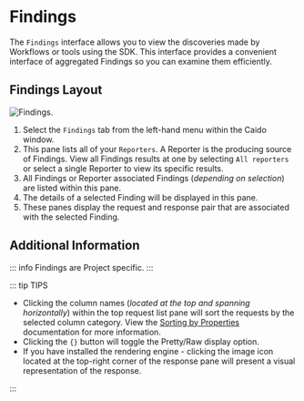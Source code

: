 # Findings

The `Findings` interface allows you to view the discoveries made by Workflows or tools using the SDK. This interface provides a convenient interface of aggregated Findings so you can examine them efficiently.

## Findings Layout

<img alt="Findings." src="/_images/findings_layout.png" center/>

1. Select the `Findings` tab from the left-hand menu within the Caido window.
2. This pane lists all of your `Reporters`. A Reporter is the producing source of Findings. View all Findings results at one by selecting `All reporters` or select a single Reporter to view its specific results.
3. All Findings or Reporter associated Findings (_depending on selection_) are listed within this pane.
4. The details of a selected Finding will be displayed in this pane.
5. These panes display the request and response pair that are associated with the selected Finding.

## Additional Information

::: info
Findings are Project specific.
:::

::: tip TIPS

- Clicking the column names (_located at the top and spanning horizontally_) within the top request list pane will sort the requests by the selected column category. View the [Sorting by Properties](/guides/sorting.md) documentation for more information.
- Clicking the `{}` button will toggle the Pretty/Raw display option.
- If you have installed the rendering engine - clicking the image icon located at the top-right corner of the response pane will present a visual representation of the response.

:::
